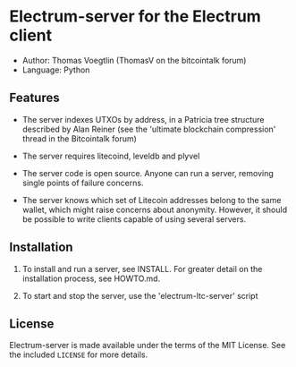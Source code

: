 Electrum-server for the Electrum client
=========================================

  * Author: Thomas Voegtlin (ThomasV on the bitcointalk forum)
  * Language: Python

Features
--------

  * The server indexes UTXOs by address, in a Patricia tree structure
    described by Alan Reiner (see the 'ultimate blockchain
    compression' thread in the Bitcointalk forum)

  * The server requires litecoind, leveldb and plyvel

  * The server code is open source. Anyone can run a server, removing
    single points of failure concerns.

  * The server knows which set of Litecoin addresses belong to the same
    wallet, which might raise concerns about anonymity. However, it
    should be possible to write clients capable of using several
    servers.

Installation
------------

  1. To install and run a server, see INSTALL. For greater
     detail on the installation process, see HOWTO.md.

  2. To start and stop the server, use the 'electrum-ltc-server' script



License
-------

Electrum-server is made available under the terms of the MIT License.
See the included `LICENSE` for more details.
